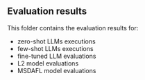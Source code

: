 ## Evaluation results ##
This folder contains the evaluation results for:
- zero-shot LLMs executions
- few-shot LLMs executions
- fine-tuned LLM evaluations
- L2 model evaluations
- MSDAFL model evaluations
